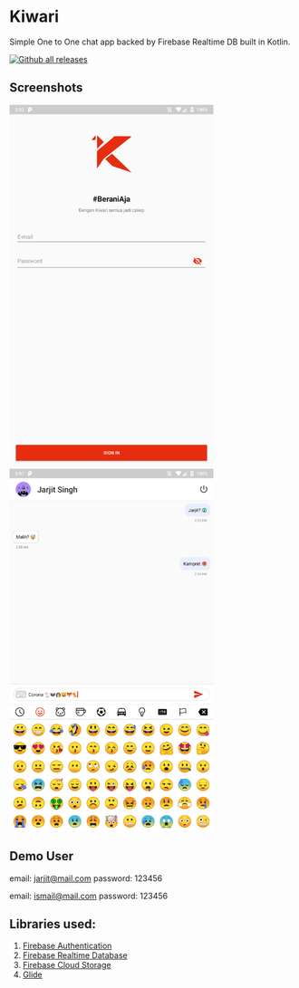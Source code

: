 # Kiwari 
Simple One to One chat app backed by Firebase Realtime DB built in Kotlin.

[![Github all releases](https://img.shields.io/github/downloads/Naereen/StrapDown.js/total.svg)](https://github.com/OzMano/kiwari-android-test/raw/master/app/release/KiwariChat.apk)
## Screenshots

<p>
  <img src="./screenshots/loginscreen.png" width="360">
  <img src="./screenshots/chatscreen.png" width="360">
</p>

## Demo User
email: jarjit@mail.com
password: 123456

email: ismail@mail.com
password: 123456

## Libraries used:
1. [Firebase Authentication](https://firebase.google.com/docs/auth/)
2. [Firebase Realtime Database](https://firebase.google.com/docs/database/)
3. [Firebase Cloud Storage](https://firebase.google.com/docs/storage/)
4. [Glide](https://github.com/bumptech/glide/)

